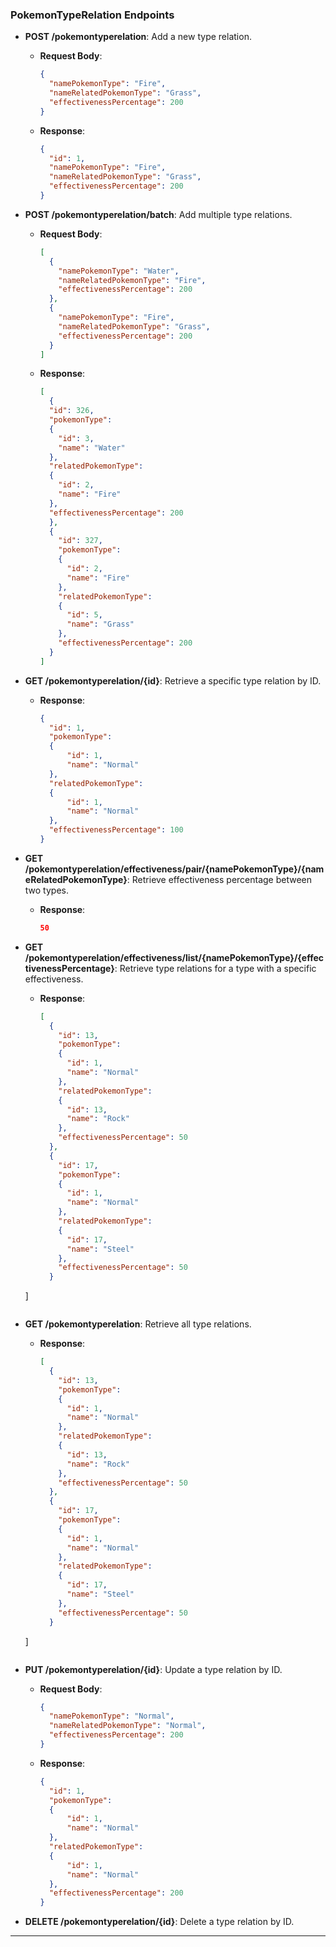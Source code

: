 ### **PokemonTypeRelation Endpoints**

- **POST /pokemontyperelation**: Add a new type relation.
  - **Request Body**:
    ```json
    {
      "namePokemonType": "Fire",
      "nameRelatedPokemonType": "Grass",
      "effectivenessPercentage": 200
    }
    ```
  - **Response**:
    ```json
    {
      "id": 1,
      "namePokemonType": "Fire",
      "nameRelatedPokemonType": "Grass",
      "effectivenessPercentage": 200
    }
    ```

- **POST /pokemontyperelation/batch**: Add multiple type relations.
  - **Request Body**:
    ```json
    [
      {
        "namePokemonType": "Water",
        "nameRelatedPokemonType": "Fire",
        "effectivenessPercentage": 200
      },
      {
        "namePokemonType": "Fire",
        "nameRelatedPokemonType": "Grass",
        "effectivenessPercentage": 200
      }
    ]
    ```
  - **Response**:
    ```json
    [
      {
      "id": 326,
      "pokemonType":
      {
        "id": 3,
        "name": "Water"
      },
      "relatedPokemonType":
      {
        "id": 2,
        "name": "Fire"
      },
      "effectivenessPercentage": 200
      },
      {
        "id": 327,
        "pokemonType":
        {
          "id": 2,
          "name": "Fire"
        },
        "relatedPokemonType":
        {
          "id": 5,
          "name": "Grass"
        },
        "effectivenessPercentage": 200
      }
    ]
    ```

- **GET /pokemontyperelation/{id}**: Retrieve a specific type relation by ID.
  - **Response**:
    ```json
    {
      "id": 1,
      "pokemonType":
      {
          "id": 1,
          "name": "Normal"
      },
      "relatedPokemonType":
      {
          "id": 1,
          "name": "Normal"
      },
      "effectivenessPercentage": 100
    }
    ```

- **GET /pokemontyperelation/effectiveness/pair/{namePokemonType}/{nameRelatedPokemonType}**: Retrieve effectiveness percentage between two types.
  - **Response**:
    ```json
    50
    ```

- **GET /pokemontyperelation/effectiveness/list/{namePokemonType}/{effectivenessPercentage}**: Retrieve type relations for a type with a specific effectiveness.
  - **Response**:
    ```json
    [
      {
        "id": 13,
        "pokemonType":
        {
          "id": 1,
          "name": "Normal"
        },
        "relatedPokemonType":
        {
          "id": 13,
          "name": "Rock"
        },
        "effectivenessPercentage": 50
      },
      {
        "id": 17,
        "pokemonType":
        {
          "id": 1,
          "name": "Normal"
        },
        "relatedPokemonType":
        {
          "id": 17,
          "name": "Steel"
        },
        "effectivenessPercentage": 50
      }
  ]
  ```

- **GET /pokemontyperelation**: Retrieve all type relations.
  - **Response**:
    ```json
    [
      {
        "id": 13,
        "pokemonType":
        {
          "id": 1,
          "name": "Normal"
        },
        "relatedPokemonType":
        {
          "id": 13,
          "name": "Rock"
        },
        "effectivenessPercentage": 50
      },
      {
        "id": 17,
        "pokemonType":
        {
          "id": 1,
          "name": "Normal"
        },
        "relatedPokemonType":
        {
          "id": 17,
          "name": "Steel"
        },
        "effectivenessPercentage": 50
      }
  ]
  ```

- **PUT /pokemontyperelation/{id}**: Update a type relation by ID.
  - **Request Body**:
    ```json
    {
      "namePokemonType": "Normal",
      "nameRelatedPokemonType": "Normal",
      "effectivenessPercentage": 200
    }
    ```
  - **Response**:
    ```json
    {
      "id": 1,
      "pokemonType":
      {
          "id": 1,
          "name": "Normal"
      },
      "relatedPokemonType":
      {
          "id": 1,
          "name": "Normal"
      },
      "effectivenessPercentage": 200
    }
    ```

- **DELETE /pokemontyperelation/{id}**: Delete a type relation by ID.

---
